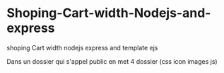 # Shoping-Cart-width-Nodejs-and-express
shoping Cart width nodejs express  and template ejs

Dans un dossier qui s'appel public en met 4 dossier (css icon images js)
